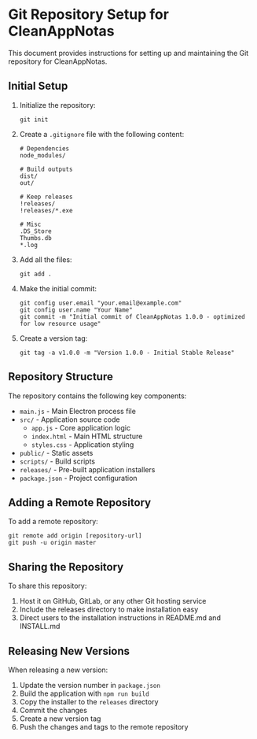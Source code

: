 # Git Repository Setup for CleanAppNotas

This document provides instructions for setting up and maintaining the Git repository for CleanAppNotas.

## Initial Setup

1. Initialize the repository:
   ```
   git init
   ```

2. Create a `.gitignore` file with the following content:
   ```
   # Dependencies
   node_modules/
   
   # Build outputs
   dist/
   out/
   
   # Keep releases
   !releases/
   !releases/*.exe
   
   # Misc
   .DS_Store
   Thumbs.db
   *.log
   ```

3. Add all the files:
   ```
   git add .
   ```

4. Make the initial commit:
   ```
   git config user.email "your.email@example.com"
   git config user.name "Your Name"
   git commit -m "Initial commit of CleanAppNotas 1.0.0 - optimized for low resource usage"
   ```

5. Create a version tag:
   ```
   git tag -a v1.0.0 -m "Version 1.0.0 - Initial Stable Release"
   ```

## Repository Structure

The repository contains the following key components:

- `main.js` - Main Electron process file
- `src/` - Application source code
  - `app.js` - Core application logic
  - `index.html` - Main HTML structure
  - `styles.css` - Application styling
- `public/` - Static assets
- `scripts/` - Build scripts
- `releases/` - Pre-built application installers
- `package.json` - Project configuration

## Adding a Remote Repository

To add a remote repository:

```
git remote add origin [repository-url]
git push -u origin master
```

## Sharing the Repository

To share this repository:

1. Host it on GitHub, GitLab, or any other Git hosting service
2. Include the releases directory to make installation easy
3. Direct users to the installation instructions in README.md and INSTALL.md

## Releasing New Versions

When releasing a new version:

1. Update the version number in `package.json`
2. Build the application with `npm run build`
3. Copy the installer to the `releases` directory
4. Commit the changes
5. Create a new version tag
6. Push the changes and tags to the remote repository 
